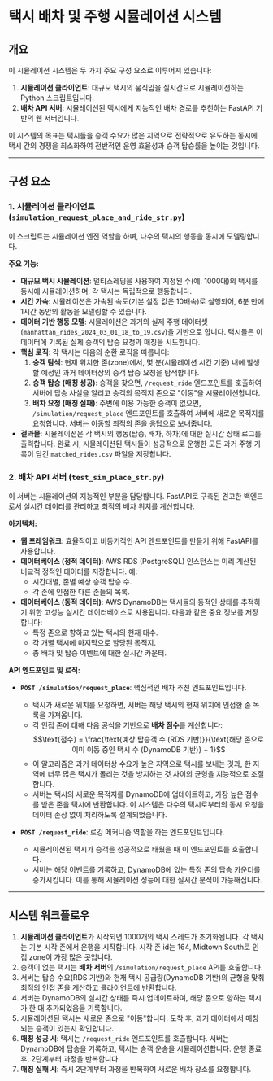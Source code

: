 # 택시 배차 및 주행 시뮬레이션 시스템

## 개요

이 시뮬레이션 시스템은 두 가지 주요 구성 요소로 이루어져 있습니다:

1.  **시뮬레이션 클라이언트**: 대규모 택시의 움직임을 실시간으로 시뮬레이션하는 Python 스크립트입니다.
2.  **배차 API 서버**: 시뮬레이션된 택시에게 지능적인 배차 경로를 추천하는 FastAPI 기반의 웹 서버입니다.

이 시스템의 목표는 택시들을 승객 수요가 많은 지역으로 전략적으로 유도하는 동시에 택시 간의 경쟁을 최소화하여 전반적인 운영 효율성과 승객 탑승률을 높이는 것입니다.

---

## 구성 요소

### 1. 시뮬레이션 클라이언트 (`simulation_request_place_and_ride_str.py`)

이 스크립트는 시뮬레이션 엔진 역할을 하며, 다수의 택시의 행동을 동시에 모델링합니다.

**주요 기능:**

* **대규모 택시 시뮬레이션**: 멀티스레딩을 사용하여 지정된 수(예: 1000대)의 택시를 동시에 시뮬레이션하며, 각 택시는 독립적으로 행동합니다.
* **시간 가속**: 시뮬레이션은 가속된 속도(기본 설정 값은 10배속)로 실행되어, 6분 만에 1시간 동안의 활동을 모델링할 수 있습니다.
* **데이터 기반 행동 모델**: 시뮬레이션은 과거의 실제 주행 데이터셋(`manhattan_rides_2024_03_01_18_to_19.csv`)을 기반으로 합니다. 택시들은 이 데이터에 기록된 실제 승객의 탑승 요청과 매칭을 시도합니다.
* **핵심 로직**: 각 택시는 다음의 순환 로직을 따릅니다:
    1.  **승객 탐색**: 현재 위치한 존(zone)에서, 몇 분(시뮬레이션 시간 기준) 내에 발생할 예정인 과거 데이터상의 승객 탑승 요청을 탐색합니다.
    2.  **승객 탑승 (매칭 성공)**: 승객을 찾으면, `/request_ride` 엔드포인트를 호출하여 서버에 탑승 사실을 알리고 승객의 목적지 존으로 "이동"을 시뮬레이션합니다.
    3.  **배차 요청 (매칭 실패)**: 주변에 이용 가능한 승객이 없으면, `/simulation/request_place` 엔드포인트를 호출하여 서버에 새로운 목적지를 요청합니다. 서버는 이동할 최적의 존을 응답으로 보내줍니다.
* **결과물**: 시뮬레이션은 각 택시의 행동(탑승, 배차, 하차)에 대한 실시간 상태 로그를 출력합니다. 완료 시, 시뮬레이션된 택시들이 성공적으로 운행한 모든 과거 주행 기록이 담긴 `matched_rides.csv` 파일을 저장합니다.

### 2. 배차 API 서버 (`test_sim_place_str.py`)

이 서버는 시뮬레이션의 지능적인 부분을 담당합니다. FastAPI로 구축된 견고한 백엔드로서 실시간 데이터를 관리하고 최적의 배차 위치를 계산합니다.

**아키텍처:**

* **웹 프레임워크**: 효율적이고 비동기적인 API 엔드포인트를 만들기 위해 FastAPI를 사용합니다.
* **데이터베이스 (정적 데이터)**: AWS RDS (PostgreSQL) 인스턴스는 미리 계산된 비교적 정적인 데이터를 저장합니다. 예:
    * 시간대별, 존별 예상 승객 탑승 수.
    * 각 존에 인접한 다른 존들의 목록.
* **데이터베이스 (동적 데이터)**: AWS DynamoDB는 택시들의 동적인 상태를 추적하기 위한 고성능 실시간 데이터베이스로 사용됩니다. 다음과 같은 중요 정보를 저장합니다:
    * 특정 존으로 향하고 있는 택시의 현재 대수.
    * 각 개별 택시에 마지막으로 할당된 목적지.
    * 총 배차 및 탑승 이벤트에 대한 실시간 카운터.

**API 엔드포인트 및 로직:**

* **`POST /simulation/request_place`**: 핵심적인 배차 추천 엔드포인트입니다.
    * 택시가 새로운 위치를 요청하면, 서버는 해당 택시의 현재 위치에 인접한 존 목록을 가져옵니다.
    * 각 인접 존에 대해 다음 공식을 기반으로 **배차 점수**를 계산합니다:
        $$\text{점수} = \frac{\text{예상 탑승객 수 (RDS 기반)}}{\text{해당 존으로 이미 이동 중인 택시 수 (DynamoDB 기반)} + 1}$$
    * 이 알고리즘은 과거 데이터상 수요가 높은 지역으로 택시를 보내는 것과, 한 지역에 너무 많은 택시가 몰리는 것을 방지하는 것 사이의 균형을 지능적으로 조절합니다.
    * 서버는 택시의 새로운 목적지를 DynamoDB에 업데이트하고, 가장 높은 점수를 받은 존을 택시에 반환합니다. 이 시스템은 다수의 택시로부터의 동시 요청을 데이터 손상 없이 처리하도록 설계되었습니다.

* **`POST /request_ride`**: 로깅 메커니즘 역할을 하는 엔드포인트입니다.
    * 시뮬레이션된 택시가 승객을 성공적으로 태웠을 때 이 엔드포인트를 호출합니다.
    * 서버는 해당 이벤트를 기록하고, DynamoDB에 있는 특정 존의 탑승 카운터를 증가시킵니다. 이를 통해 시뮬레이션 성능에 대한 실시간 분석이 가능해집니다.

---

## 시스템 워크플로우

1.  **시뮬레이션 클라이언트**가 시작되면 1000개의 택시 스레드가 초기화됩니다. 각 택시는 기본 시작 존에서 운행을 시작합니다. 시작 존 id는 164, Midtown South로 인접 zone이 가장 많은 곳입니다.
2.  승객이 없는 택시는 **배차 서버**의 `/simulation/request_place` API를 호출합니다.
3.  서버는 탑승 수요(RDS 기반)와 현재 택시 공급량(DynamoDB 기반)의 균형을 맞춰 최적의 인접 존을 계산하고 클라이언트에 반환합니다.
4.  서버는 DynamoDB의 실시간 상태를 즉시 업데이트하여, 해당 존으로 향하는 택시가 한 대 추가되었음을 기록합니다.
5.  시뮬레이션된 택시는 새로운 존으로 "이동"합니다. 도착 후, 과거 데이터에서 매칭되는 승객이 있는지 확인합니다.
6.  **매칭 성공 시**: 택시는 `/request_ride` 엔드포인트를 호출합니다. 서버는 DynamoDB에 탑승을 기록하고, 택시는 승객 운송을 시뮬레이션합니다. 운행 종료 후, 2단계부터 과정을 반복합니다.
7.  **매칭 실패 시**: 즉시 2단계부터 과정을 반복하여 새로운 배차 장소를 요청합니다.
